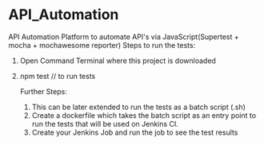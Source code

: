 # API_Automation

API Automation Platform to automate API's via JavaScript(Supertest + mocha + mochawesome reporter)
Steps to run the tests:

1. Open Command Terminal where this project is downloaded
2. npm test // to run tests

   Further Steps:

   1. This can be later extended to run the tests as a batch script (.sh)
   2. Create a dockerfile which takes the batch script as an entry point to run the tests that will be used on Jenkins CI.
   3. Create your Jenkins Job and run the job to see the test results
